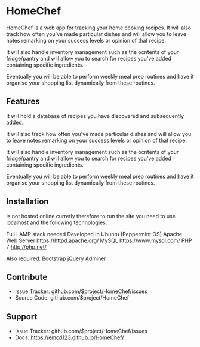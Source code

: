 HomeChef
========

HomeChef is a web app for tracking your home cooking recipes.
It will also track how often you've made particular dishes and will allow you to leave notes 
remarking on your success levels or opinion of that recipe.

It will also handle inventory management such as the ocntents of your fridge/pantry and will allow
you to search for recipes you've added containing specific ingredients.

Eventually you will be able to perform weekly meal prep routines and have it organise your shopping list dynamically 
from these routines.

Features
--------
It will hold a database of recipes you have discovered and subsequently added.

It will also track how often you've made particular dishes and will allow you to leave notes 
remarking on your success levels or opinion of that recipe.

It will also handle inventory management such as the ocntents of your fridge/pantry and will allow
you to search for recipes you've added containing specific ingredients.

Eventually you will be able to perform weekly meal prep routines and have it organise your shopping list dynamically 
from these routines.

Installation
------------

Is not hosted online curretly therefore to run the site you need to use localhost and the following technologies.


Full LAMP stack needed
Developed In Ubuntu (Peppermint OS)
Apache Web Server https://httpd.apache.org/
MySQL https://www.mysql.com/
PHP 7 http://php.net/

Also required:
  Bootstrap
  jQuery
  Adminer

Contribute
----------

- Issue Tracker: github.com/$project/HomeChef/issues
- Source Code: github.com/$project/HomeChef

Support
-------

- Issue Tracker: github.com/$project/HomeChef/issues
- Docs: https://emcd123.github.io/HomeChef/
